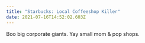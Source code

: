 ```yaml
---
title: "Starbucks: Local Coffeeshop Killer"
date: 2021-07-16T14:52:02.603Z
---
```

Boo big corporate giants. Yay small mom & pop shops.